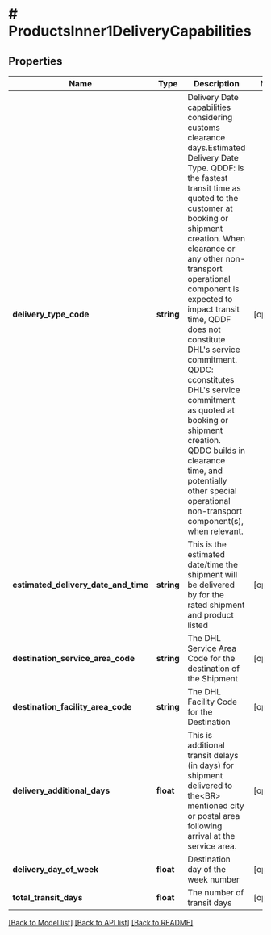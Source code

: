 # # ProductsInner1DeliveryCapabilities

## Properties

Name | Type | Description | Notes
------------ | ------------- | ------------- | -------------
**delivery_type_code** | **string** | Delivery Date capabilities considering customs clearance days.Estimated Delivery Date Type. QDDF: is the fastest transit time as quoted to the customer at booking or shipment creation. When clearance or any other non-transport operational component is expected to impact transit time, QDDF does not constitute DHL&#39;s service commitment. QDDC: cconstitutes DHL&#39;s service commitment as quoted at booking or shipment creation. QDDC builds in clearance time, and potentially other special operational non-transport component(s), when relevant. | [optional]
**estimated_delivery_date_and_time** | **string** | This is the estimated date/time the shipment will be delivered by for the rated shipment and product listed | [optional]
**destination_service_area_code** | **string** | The DHL Service Area Code for the destination of the Shipment | [optional]
**destination_facility_area_code** | **string** | The DHL Facility Code for the Destination | [optional]
**delivery_additional_days** | **float** | This is additional transit delays (in days) for shipment delivered to the&lt;BR&gt;                mentioned city or postal area following arrival at the service area. | [optional]
**delivery_day_of_week** | **float** | Destination day of the week number | [optional]
**total_transit_days** | **float** | The number of transit days | [optional]

[[Back to Model list]](../../README.md#models) [[Back to API list]](../../README.md#endpoints) [[Back to README]](../../README.md)
